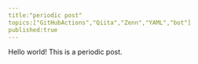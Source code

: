 ```yaml
---
title:"periodic post"
topics:["GitHubActions","Qiita","Zenn","YAML","bot"]
published:true
---
```

Hello world!
This is a periodic post.
